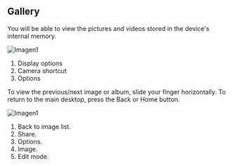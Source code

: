 ## Gallery

You will be able to view the pictures and videos stored in the device's internal memory.

![Imagen1](http://static.energysistem.com/images/manuals/42674/56e997060a1dc.jpg) <br>

1. Display options
2. Camera shortcut
3. Options


To view the previous/next image or album, slide your finger horizontally.
To return to the main desktop, press the Back or Home button.

![Imagen1](http://static.energysistem.com/images/manuals/42674/56efe6166344a.jpg)

1. Back to image list.
2. Share.
3. Options.
4. Image.
5. Edit mode.
